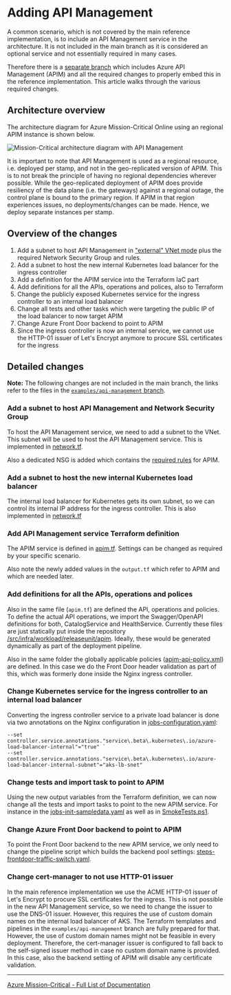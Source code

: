 # Adding API Management

A common scenario, which is not covered by the main reference implementation, is to include an API Management service in the architecture. It is not included in the main branch as it is considered an optional service and not essentially required in many cases.

Therefore there is a [separate branch](https://github.com/Azure/Mission-Critical-Connected/tree/examples/api-management) which includes Azure API Management (APIM) and all the required changes to properly embed this in the reference implementation. This article walks through the various required changes.

## Architecture overview

The architecture diagram for Azure Mission-Critical Online using an regional APIM instance is shown below.

![Mission-Critical architecture diagram with API Management](/docs/media/Mission-critical-APIM-architecture.svg)

It is important to note that API Management is used as a regional resource, i.e. deployed per stamp, and not in the geo-replicated version of APIM. This is to not break the principle of having no regional dependencies wherever possible. While the geo-replicated deployment of APIM does provide resiliency of the data plane (i.e. the gateways) against a regional outage, the control plane is bound to the primary region. If APIM in that region experiences issues, no deployments/changes can be made. Hence, we deploy separate instances per stamp.

## Overview of the changes

1) Add a subnet to host API Management in ["external" VNet mode](https://docs.microsoft.com/azure/api-management/virtual-network-concepts?tabs=stv2#access-options) plus the required Network Security Group and rules.
1) Add a subnet to host the new internal Kubernetes load balancer for the ingress controller
1) Add a definition for the APIM service into the Terraform IaC part
1) Add definitions for all the APIs, operations and polices, also to Terraform
1) Change the publicly exposed Kubernetes service for the ingress controller to an internal load balancer
1) Change all tests and other tasks which were targeting the public IP of the load balancer to now target APIM
1) Change Azure Front Door backend to point to APIM
1) Since the ingress controller is now an internal service, we cannot use the HTTP-01 issuer of Let's Encrypt anymore to procure SSL certificates for the ingress

## Detailed changes

**Note:** The following changes are not included in the main branch, the links refer to the files in the [`examples/api-management` branch](https://github.com/Azure/Mission-Critical-Connected/tree/examples/api-management).

### Add a subnet to host API Management and Network Security Group

To host the API Management service, we need to add a subnet to the VNet. This subnet will be used to host the API Management service. This is implemented in [network.tf](/src/infra/workload/releaseunit/modules/stamp/network.tf).

Also a dedicated NSG is added which contains the [required rules](https://docs.microsoft.com/azure/api-management/api-management-using-with-vnet?tabs=stv2#configure-nsg-rules) for APIM.

### Add a subnet to host the new internal Kubernetes load balancer

The internal load balancer for Kubernetes gets its own subnet, so we can control its internal IP address for the ingress controller. This is also implemented in [network.tf](/src/infra/workload/releaseunit/modules/stamp/network.tf)

### Add API Management service Terraform definition

The APIM service is defined in [apim.tf](/src/infra/workload/releaseunit/modules/stamp/apim.tf). Settings can be changed as required by your specific scenario.

Also note the newly added values in the `output.tf` which refer to APIM and which are needed later.

### Add definitions for all the APIs, operations and polices

Also in the same file (`apim.tf`) are defined the API, operations and policies.
To define the actual API operations, we import the Swagger/OpenAPI definitions for both, CatalogService and HealthService. Currently these files are just statically put inside the repository [/src/infra/workload/releaseunit/apim](/src/infra/workload/releaseunit/apim). Ideally, these would be generated dynamically as part of the deployment pipeline.

Also in the same folder the globally applicable policies ([apim-api-policy.xml](/src/infra/workload/releaseunit/apim/apim-api-policy.xml)) are defined. In this case we do the Front Door header validation as part of this, which was formerly done inside the Nginx ingress controller.

### Change Kubernetes service for the ingress controller to an internal load balancer

Converting the ingress controller service to a private load balancer is done via two annotations on the Nginx configuration in [jobs-configuration.yaml](/.ado/pipelines/templates/jobs-configuration.yaml):
```
--set controller.service.annotations."service\.beta\.kubernetes\.io/azure-load-balancer-internal"="true" `
--set controller.service.annotations."service\.beta\.kubernetes\.io/azure-load-balancer-internal-subnet"="aks-lb-snet"
```

### Change tests and import task to point to APIM

Using the new output variables from the Terraform definition, we can now change all the tests and import tasks to point to the new APIM service. For instance in the [jobs-init-sampledata.yaml](/.ado/pipelines/templates/jobs-init-sampledata.yaml) as well as in [SmokeTests.ps1](/.ado/scripts/SmokeTest.ps1).

### Change Azure Front Door backend to point to APIM

To point the Front Door backend to the new APIM service, we only need to change the pipeline script which builds the backend pool settings: [steps-frontdoor-traffic-switch.yaml](/.ado/pipelines/templates/steps-frontdoor-traffic-switch.yaml).

### Change cert-manager to not use HTTP-01 issuer

In the main reference implementation we use the ACME HTTP-01 issuer of Let's Encrypt to procure SSL certificates for the ingress. This is not possible in the new API Management service, so we need to change the issuer to use the DNS-01 issuer. However, this requires the use of custom domain names on the internal load balancer of AKS. The Terraform templates and pipelines in the `examples/api-management` branch are fully prepared for that. However, the use of custom domain names might not be feasible in every deployment. Therefore, the cert-manager issuer is configured to fall back to the self-signed issuer method in case no custom domain name is provided. In this case, also the backend setting of APIM will disable any certificate validation.

---

[Azure Mission-Critical - Full List of Documentation](/docs/README.md)
